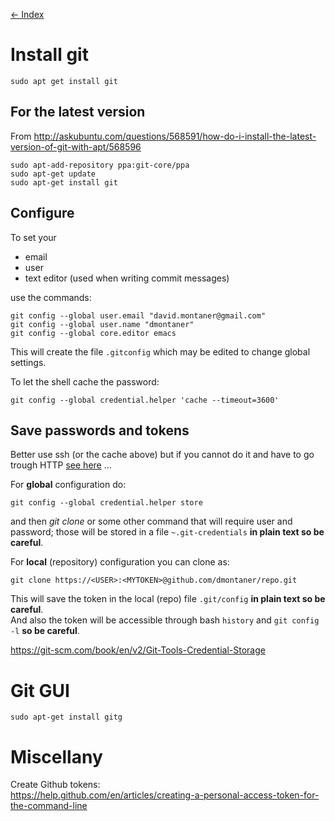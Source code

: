 [<- Index](000_index.md)

Install git
================================================================================

    sudo apt get install git


For the latest version
----------------------

From http://askubuntu.com/questions/568591/how-do-i-install-the-latest-version-of-git-with-apt/568596

```
sudo apt-add-repository ppa:git-core/ppa
sudo apt-get update
sudo apt-get install git
```

Configure
--------------------------------------------------------------------------------

To set your

- email
- user
- text editor (used when writing commit messages)

use the commands: 

    git config --global user.email "david.montaner@gmail.com"
    git config --global user.name "dmontaner"
    git config --global core.editor emacs

This will create the file `.gitconfig` which may be edited to change global settings.

To let the shell cache the password:

    git config --global credential.helper 'cache --timeout=3600'


Save passwords and tokens
--------------------------------------------------------------------------------

Better use ssh (or the cache above) but if you cannot do it and have to go trough HTTP
[see here](https://stackoverflow.com/questions/35942754/how-to-save-username-and-password-in-git)
...

For __global__ configuration do:

    git config --global credential.helper store

and then _git clone_ or some other command that will require user and password;
those will be stored in a file `~.git-credentials` __in plain text so be careful__.

For __local__ (repository) configuration you can clone as:

    git clone https://<USER>:<MYTOKEN>@github.com/dmontaner/repo.git

This will save the token in the local (repo) file `.git/config` __in plain text so be careful__.  
And also the token will be accessible through bash `history`
and `git config -l` __so be careful__.


<https://git-scm.com/book/en/v2/Git-Tools-Credential-Storage>




Git GUI
================================================================================

    sudo apt-get install gitg


Miscellany
================================================================================

Create Github tokens:  
<https://help.github.com/en/articles/creating-a-personal-access-token-for-the-command-line>
